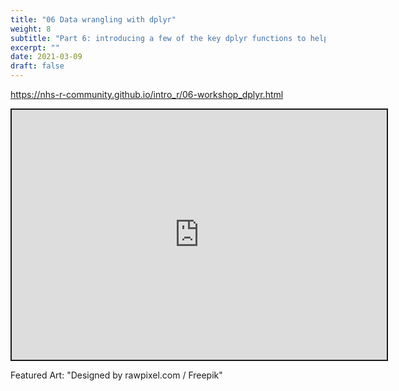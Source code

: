 ```yaml
---
title: "06 Data wrangling with dplyr"
weight: 8
subtitle: "Part 6: introducing a few of the key dplyr functions to help shape and tidy data"
excerpt: ""
date: 2021-03-09
draft: false
---
```


https://nhs-r-community.github.io/intro_r/06-workshop_dplyr.html

<iframe src="https://nhs-r-community.github.io/intro_r/06-workshop_dplyr.html" width="600" height="400" style="border:2px solid currentColor;" loading="lazy" allowfullscreen></iframe> <script>fitvids('.shareagain', {players: 'iframe'});</script>

Featured Art: "Designed by rawpixel.com / Freepik"
